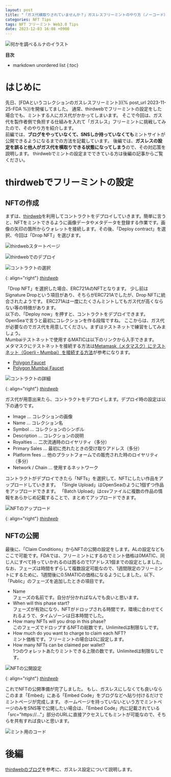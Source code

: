 ```yaml
---
layout: post
title: "「ガス代横取りされていませんか？」ガスレスフリーミントのやり方（ノーコード）【前編】"
categories: NFT Tips
tags: NFT フリーミント Web3.0 Tips
date: 2023-12-03 16:08 +0900
---
```

![何かを調べるルナのイラスト](/assets/images/CNP151.webp "何かを調べるルナのイラスト")

**目次**
* markdown unordered list
{:toc}

# はじめに
先日、[FDAというコレクションのガスレスフリーミント]({% post_url 2023-11-25-FDA %})を開催してました。
通常、thirdwebでフリーミントの設定をした場合でも、ミントする人にガス代がかかってしまいます。
そこで今回は、ガス代を製作者側で負担する仕組みを入れて「ガスレス」フリーミントに挑戦してみたので、そのやり方を紹介します。  
前編では、**ブログをやっていなくて、SNSしか持っていなくても**ミントサイトが公開できるようになるまでの方法を記載しています。
後編では、**ガスレスの設定を誤ると他人がガス代を横取りできる状態になってしまう**ので、その対応策を説明します。
thirdwebでミントの設定までできている方は後編の記事からご覧ください。

# thirdwebでフリーミントの設定
## NFTの作成
まずは、[thirdweb](thirdweb)を利用してコントラクトをデプロイしていきます。簡単に言うと、NFTをミントできるように画像データやメタデータを登録する作業です。画像の矢印の箇所からウォレットを接続します。その後、「Deploy contract」を選択、今回は「Drop NFT」を選びます。

![thirdwebスタートページ](/assets/images/gasless_startpage.jpg "thirdwebスタートページ")  

![thirdwebでのデプロイ](/assets/images/gasless_deploy.jpg "thirdwebでのデプロイ")  

![コントラクトの選択](/assets/images/gasless_explore.jpg "コントラクトの選択")  

{: align="right"}
*[thirdweb](thirdweb)*

「Drop NFT」を選択した場合、ERC721AのNFTとなります。
少し前はSignature Dropという項目があり、そちらがERC721Aでしたが、Drop NFTに統合されたようです。
ERC271Aは一度にたくさんミントしてもガス代が高くならない等の特徴があります。  
以下の、「Deploy now」を押すと、コントラクトをデプロイできます。OpenSeaで言うと最初にコレクションを作る段階ですね。
ここからは、ガス代が必要なのでガス代を用意してください。まずはテストネットで練習をしてみましょう。  
Mumbaiテストネットで使用するMATICは以下のリンクから入手できます。  
メタマスクにテストネットを接続する方法は[Metamask（メタマスク）にテストネット（Goerli・Mumbai）を接続する方法](https://seoblo.org/metamask-add-testnet/)が参考になります。

- [Polygon Faucet](https://faucet.polygon.technology/)  
- [Polygon Mumbai Faucet](https://mumbaifaucet.com/)  


![コントラクトの詳細](/assets/images/gasless_contract.jpg "コントラクトの詳細")  

{: align="right"}
*[thirdweb](thirdweb)*

ガス代が用意出来たら、コントラクトをデプロイします。デプロイ時の設定は以下の通りです。
- Image ... コレクションの画像
- Name ... コレクション名
- Symbol ... コレクションのシンボル
- Description ... コレクションの説明
- Royalties ... 二次流通時のロイヤリティ（多分）
- Primary Sales ... 最初に売れたときの受け取りアドレス（多分）
- Platform fees ... 他のプラットフォームでの販売された時のロイヤリティ（多分）
- Network / Chain ... 使用するネットワーク

コントラクトがデプロイできたら「NFTs」を選択して、NFTにしたい作品をアップロードしていきます。
「Single Upload」はOpenSeaのように1個ずつ作品をアップロードできます。
「Batch Upload」はcsvファイルに複数の作品の情報をあらかじめ記載することで、まとめてアップロードできます。

![NFTのアップロード](/assets/images/gasless_upload.jpg "NFTのアップロード")  

{: align="right"}
*[thirdweb](thirdweb)*

## NFTの公開
最後に、「Claim Conditions」からNFTの公開の設定をします。ALの設定などもここで可能です。FDAでは、フリーミントにするのでミント価格は0MATIC、同じ人にすべて持っていかれるのは困るので1アドレス1個までの設定としました。なお、フェーズは時間をずらして複数設定可能なので、1週間限定のフリーミントにするために、1週間後に0.5MATICの価格になるようにしました。以下、「Public」のフェーズを追加したときの項目です。
- Name  
フェーズの名前です。自分が分かればなんでも良いと思います。
- When will this phase start?  
フェーズが有効になり、NFTがドロップされる時間です。環境に合わせてくれるようで、タイムゾーンは日本時間でした。
- How many NFTs will you drop in this phase?  
このフェーズでドロップするNFTの総数です。Unlimitedは制限なしです。
- How much do you want to charge to claim each NFT?  
ミント価格です。フリーミントの場合は0に設定します。
- How many NFTs can be claimed per wallet?  
1つのウォレットあたりミントできる上限の数です。Unlimitedは制限なしです。

![NFTの公開設定](/assets/images/gasless_claim.jpg "NFTの公開設定")  

{: align="right"}
*[thirdweb](thirdweb)*

これでNFTの公開準備が完了しました。
もし、ガスレスにしなくても良いならこのまま「Embed」にある「Embed Code」をブログなどへ貼り付けるだけでミントページが完成します。
ホームページを持っていないという方でミントページのみをSNS等で公開したい場合は、「Embed Code」内に記載されている「src="https://..."」部分のURLに直接アクセスしてもミントが可能なので、そちらを共有すれば良いと思います。

![ミント用のコード](/assets/images/gasless_embed.jpg "ミント用のコード")  


# 後編
[thirdwebのブログ](https://blog.thirdweb.com/guides/setup-gasless-transactions/)を参考に、ガスレス設定について説明します。

[thirdweb]:https://thirdweb.com/


